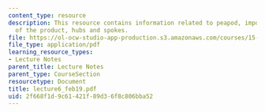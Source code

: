 ```yaml
---
content_type: resource
description: This resource contains information related to peapod, important features
  of the product, hubs and spokes.
file: https://ol-ocw-studio-app-production.s3.amazonaws.com/courses/15-760a-operations-management-spring-2002/2f668f1d9c61421f89d36f8c806bba52_lecture6_feb19.pdf
file_type: application/pdf
learning_resource_types:
- Lecture Notes
parent_title: Lecture Notes
parent_type: CourseSection
resourcetype: Document
title: lecture6_feb19.pdf
uid: 2f668f1d-9c61-421f-89d3-6f8c806bba52
---
```

